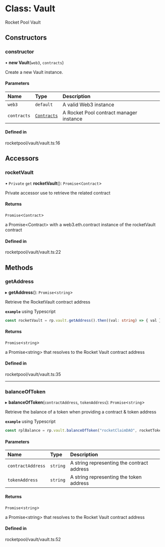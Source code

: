 # Class: Vault

Rocket Pool Vault

## Constructors

### constructor

• **new Vault**(`web3`, `contracts`)

Create a new Vault instance.

#### Parameters

| Name | Type | Description |
| :------ | :------ | :------ |
| `web3` | `default` | A valid Web3 instance |
| `contracts` | [`Contracts`](Contracts) | A Rocket Pool contract manager instance |

#### Defined in

rocketpool/vault/vault.ts:16

## Accessors

### rocketVault

• `Private` `get` **rocketVault**(): `Promise`<`Contract`\>

Private accessor use to retrieve the related contract

#### Returns

`Promise`<`Contract`\>

a Promise<Contract\> with a web3.eth.contract instance of the rocketVault contract

#### Defined in

rocketpool/vault/vault.ts:22

## Methods

### getAddress

▸ **getAddress**(): `Promise`<`string`\>

Retrieve the RocketVault contract address

**`example`** using Typescript
```ts
const rocketVault = rp.vault.getAddress().then((val: string) => { val };
```

#### Returns

`Promise`<`string`\>

a Promise<string\> that resolves to the Rocket Vault contract address

#### Defined in

rocketpool/vault/vault.ts:35

___

### balanceOfToken

▸ **balanceOfToken**(`contractAddress`, `tokenAddress`): `Promise`<`string`\>

Retrieve the balance of a token when providing a contract & token address

**`example`** using Typescript
```ts
const rplBalance = rp.vault.balanceOfToken("rocketClaimDAO", rocketTokenRPLAddress).then((val: string) => { val }
```

#### Parameters

| Name | Type | Description |
| :------ | :------ | :------ |
| `contractAddress` | `string` | A string representing the contract address |
| `tokenAddress` | `string` | A string representing the token address |

#### Returns

`Promise`<`string`\>

a Promise<string\> that resolves to the Rocket Vault contract address

#### Defined in

rocketpool/vault/vault.ts:52
